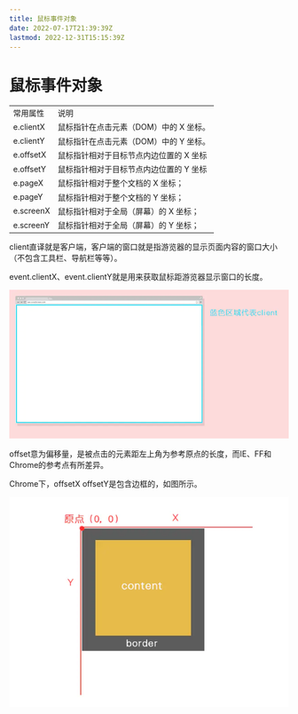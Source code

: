 ```yaml
---
title: 鼠标事件对象
date: 2022-07-17T21:39:39Z
lastmod: 2022-12-31T15:15:39Z
---
```


# 鼠标事件对象

|||
| -----------| -----------------------------------------|
|常用属性|说明|
|e.clientX|鼠标指针在点击元素（DOM）中的 X 坐标。|
|e.clientY|鼠标指针在点击元素（DOM）中的 Y 坐标。|
|e.offsetX|鼠标指针相对于目标节点内边位置的 X 坐标|
|e.offsetY|鼠标指针相对于目标节点内边位置的 Y 坐标|
|e.pageX|鼠标指针相对于整个文档的 X 坐标；|
|e.pageY|鼠标指针相对于整个文档的 Y 坐标；|
|e.screenX|鼠标指针相对于全局（屏幕）的 X 坐标；|
|e.screenY|鼠标指针相对于全局（屏幕）的 Y 坐标；|

client直译就是客户端，客户端的窗口就是指游览器的显示页面内容的窗口大小（不包含工具栏、导航栏等等）。

event.clientX、event.clientY就是用来获取鼠标距游览器显示窗口的长度。

​![image](assets/image-20221231151523-yir3yoh.png)​

offset意为偏移量，是被点击的元素距左上角为参考原点的长度，而IE、FF和Chrome的参考点有所差异。

Chrome下，offsetX offsetY是包含边框的，如图所示。

​![image](assets/image-20221231151539-rarv3nl.png)​
